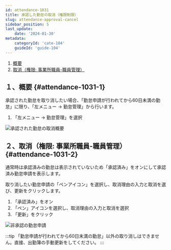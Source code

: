 ```yaml
---
id: attendance-1031
title: 承認した勤怠の取消（権限制限）
slug: attendance-approval-cancel
sidebar_position: 5
last_update: 
    date: '2024-01-30'
metadata: 
    categoryId: 'cate-104'
    guideId: 'guide-104'
---
```


1. [概要](#attendance-1031-1)
2. [取消（権限: 事業所職員-職員管理）](#attendance-1031-2)

## １、概要 {#attendance-1031-1}

承認された勤怠を取り消したい場合、「勤怠申請が行われてから60日未満の勤怠」に限り、「左メニュー → 勤怠管理」から行います。

1. 「左メニュー → 勤怠管理」を選択

![承認された勤怠の取消概要](/img/guide/attendance-1031-1.png)

## ２、取消（権限: 事業所職員-職員管理） {#attendance-1031-2}

通常時は承認済みの勤怠は表示されていないため「承認済み」をオンにして承認済み勤怠申請を表示します。

取り消したい勤怠申請の「ペンアイコン」を選択し、取消理由の入力と取消を選び、更新をクリックします。

1. 「承認済み」をオン
2. 「ペン」アイコンを選択し、取消理由の入力と取消を選択
3. 「更新」をクリック

![非承認の勤怠申請](/img/guide/attendance-1031-2.png)

:::tip
「勤怠申請が行われてから60日未満の勤怠」以外の取り消しはできません。直接、出勤簿の手動更新をしてください。
:::